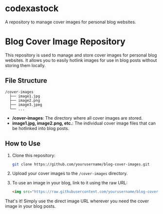 # codexastock

A repository to manage cover images for personal blog websites.

# Blog Cover Image Repository

This repository is used to manage and store cover images for personal blog websites. It allows you to easily hotlink images for use in blog posts without storing them locally.

## File Structure

```
/cover-images
  ├── image1.jpg
  ├── image2.png
  ├── image3.jpeg
  └── ...
```

- **/cover-images**: The directory where all cover images are stored.
- **image1.jpg, image2.png, etc.**: The individual cover image files that can be hotlinked into blog posts.

## How to Use

1. Clone this repository:

   ```bash
   git clone https://github.com/yourusername/blog-cover-images.git
   ```

2. Upload your cover images to the `/cover-images` directory.

3. To use an image in your blog, link to it using the raw URL:

   ```html
   <img src="https://raw.githubusercontent.com/yourusername/blog-cover-images/main/cover-images/image1.jpg" alt="Cover Image">
   ```

That's it! Simply use the direct image URL wherever you need the cover image in your blog posts.
